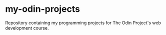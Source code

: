 # my-odin-projects
 Repository containing my programming projects for The Odin Project's web development course.
